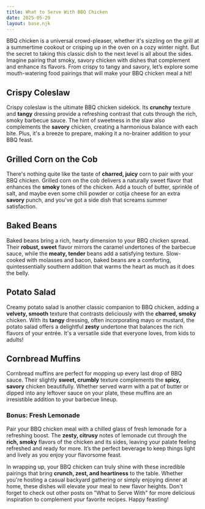 ```yaml
---
title: What to Serve With BBQ Chicken
date: 2025-05-29
layout: base.njk
---
```


BBQ chicken is a universal crowd-pleaser, whether it's sizzling on the grill at a summertime cookout or crisping up in the oven on a cozy winter night. But the secret to taking this classic dish to the next level is all about the sides. Imagine pairing that smoky, savory chicken with dishes that complement and enhance its flavors. From crispy to tangy and savory, let’s explore some mouth-watering food pairings that will make your BBQ chicken meal a hit!

## **Crispy Coleslaw**
Crispy coleslaw is the ultimate BBQ chicken sidekick. Its **crunchy** texture and **tangy** dressing provide a refreshing contrast that cuts through the rich, smoky barbecue sauce. The hint of sweetness in the slaw also complements the **savory** chicken, creating a harmonious balance with each bite. Plus, it's a breeze to prepare, making it a no-brainer addition to your BBQ feast.

## **Grilled Corn on the Cob**
There's nothing quite like the taste of **charred, juicy** corn to pair with your BBQ chicken. Grilled corn on the cob delivers a naturally sweet flavor that enhances the **smoky** tones of the chicken. Add a touch of butter, sprinkle of salt, and maybe even some chili powder or cotija cheese for an extra **savory** punch, and you've got a side dish that screams summer satisfaction.

## **Baked Beans**
Baked beans bring a rich, hearty dimension to your BBQ chicken spread. Their **robust, sweet** flavor mirrors the caramel undertones of the barbecue sauce, while the **meaty, tender** beans add a satisfying texture. Slow-cooked with molasses and bacon, baked beans are a comforting, quintessentially southern addition that warms the heart as much as it does the belly.

## **Potato Salad**
Creamy potato salad is another classic companion to BBQ chicken, adding a **velvety, smooth** texture that contrasts deliciously with the **charred, smoky** chicken. With its **tangy** dressing, often incorporating mayo or mustard, the potato salad offers a delightful **zesty** undertone that balances the rich flavors of your entrée. It's a versatile side that everyone loves, from kids to adults!

## **Cornbread Muffins**
Cornbread muffins are perfect for mopping up every last drop of BBQ sauce. Their slightly **sweet, crumbly** texture complements the **spicy, savory** chicken beautifully. Whether served warm with a pat of butter or dipped into any leftover sauce on your plate, these muffins are an irresistible addition to your barbecue lineup.

### **Bonus: Fresh Lemonade**
Pair your BBQ chicken meal with a chilled glass of fresh lemonade for a refreshing boost. The **zesty, citrusy** notes of lemonade cut through the **rich, smoky** flavors of the chicken and its sides, leaving your palate feeling refreshed and ready for more. It’s the perfect beverage to keep things light and lively as you enjoy your flavorsome feast.

In wrapping up, your BBQ chicken can truly shine with these incredible pairings that bring **crunch, zest, and heartiness** to the table. Whether you're hosting a casual backyard gathering or simply enjoying dinner at home, these dishes will elevate your meal to new flavor heights. Don't forget to check out other posts on "What to Serve With" for more delicious inspiration to complement your favorite recipes. Happy feasting!